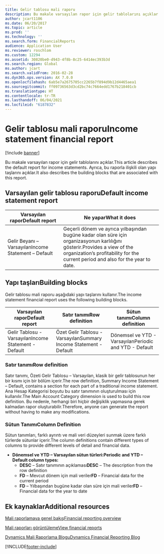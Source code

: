 ```yaml
---
title: Gelir tablosu mali raporu
description: Bu makale varsayılan rapor için gelir tablolarını açıklar. Ayrıca, bu raporla ilişkili olan yapı taşlarını açıklar.
author: jcart1106
ms.date: 06/20/2017
ms.topic: article
ms.prod: ''
ms.technology: ''
ms.search.form: FinancialReports
audience: Application User
ms.reviewer: roschlom
ms.custom: 12294
ms.assetid: 30820be0-d943-4f8b-8c25-6414ec393b3d
ms.search.region: Global
ms.author: jcart
ms.search.validFrom: 2016-02-28
ms.dyn365.ops.version: AX 7.0.0
ms.openlocfilehash: 6ab5e7a2675705cc2265b7f894d9b12d4465aea1
ms.sourcegitcommit: ff09736563d3cd2bc74c7664edd1767b218401cb
ms.translationtype: HT
ms.contentlocale: tr-TR
ms.lasthandoff: 06/04/2021
ms.locfileid: "6187832"
---
```

# <a name="income-statement-financial-report"></a><span data-ttu-id="2f0c1-104">Gelir tablosu mali raporu</span><span class="sxs-lookup"><span data-stu-id="2f0c1-104">Income statement financial report</span></span>

[!include [banner](../includes/banner.md)]

<span data-ttu-id="2f0c1-105">Bu makale varsayılan rapor için gelir tablolarını açıklar.</span><span class="sxs-lookup"><span data-stu-id="2f0c1-105">This article describes the default report for income statements.</span></span> <span data-ttu-id="2f0c1-106">Ayrıca, bu raporla ilişkili olan yapı taşlarını açıklar.</span><span class="sxs-lookup"><span data-stu-id="2f0c1-106">It also describes the building blocks that are associated with this report.</span></span> 

## <a name="default-income-statement-report"></a><span data-ttu-id="2f0c1-107">Varsayılan gelir tablosu raporu</span><span class="sxs-lookup"><span data-stu-id="2f0c1-107">Default income statement report</span></span>

| <span data-ttu-id="2f0c1-108">Varsayılan rapor</span><span class="sxs-lookup"><span data-stu-id="2f0c1-108">Default report</span></span>             | <span data-ttu-id="2f0c1-109">Ne yapar</span><span class="sxs-lookup"><span data-stu-id="2f0c1-109">What it does</span></span>                                                                                              |
|----------------------------|-----------------------------------------------------------------------------------------------------------|
| <span data-ttu-id="2f0c1-110">Gelir Beyanı – Varsayılan</span><span class="sxs-lookup"><span data-stu-id="2f0c1-110">Income Statement – Default</span></span> | <span data-ttu-id="2f0c1-111">Geçerli dönem ve ayrıca yılbaşından bugüne kadar olan süre için organizasyonun karlılığını gösterir.</span><span class="sxs-lookup"><span data-stu-id="2f0c1-111">Provides a view of the organization’s profitability for the current period and also for the year to date.</span></span> |

## <a name="building-blocks"></a><span data-ttu-id="2f0c1-112">Yapı taşları</span><span class="sxs-lookup"><span data-stu-id="2f0c1-112">Building blocks</span></span>
<span data-ttu-id="2f0c1-113">Gelir tablosu mali raporu aşağıdaki yapı taşlarını kullanır.</span><span class="sxs-lookup"><span data-stu-id="2f0c1-113">The income statement financial report uses the following building blocks.</span></span>

| <span data-ttu-id="2f0c1-114">Varsayılan rapor</span><span class="sxs-lookup"><span data-stu-id="2f0c1-114">Default report</span></span>             | <span data-ttu-id="2f0c1-115">Satır tanımı</span><span class="sxs-lookup"><span data-stu-id="2f0c1-115">Row definition</span></span>                     | <span data-ttu-id="2f0c1-116">Sütun tanımı</span><span class="sxs-lookup"><span data-stu-id="2f0c1-116">Column definition</span></span>          |
|----------------------------|------------------------------------|----------------------------|
| <span data-ttu-id="2f0c1-117">Gelir Tablosu - Varsayılan</span><span class="sxs-lookup"><span data-stu-id="2f0c1-117">Income Statement - Default</span></span> | <span data-ttu-id="2f0c1-118">Özet Gelir Tablosu - Varsayılan</span><span class="sxs-lookup"><span data-stu-id="2f0c1-118">Summary Income Statement - Default</span></span> | <span data-ttu-id="2f0c1-119">Dönemsel ve YTD - Varsayılan</span><span class="sxs-lookup"><span data-stu-id="2f0c1-119">Periodic and YTD - Default</span></span> |

### <a name="row-definition"></a><span data-ttu-id="2f0c1-120">Satır tanımı</span><span class="sxs-lookup"><span data-stu-id="2f0c1-120">Row definition</span></span>

<span data-ttu-id="2f0c1-121">Satır tanımı, Özeti Gelir Tablosu – Varsayılan, klasik bir gelir tablosunun her bir kısmı için bir bölüm içerir.</span><span class="sxs-lookup"><span data-stu-id="2f0c1-121">The row definition, Summary Income Statement – Default, contains a section for each part of a traditional income statement.</span></span> <span data-ttu-id="2f0c1-122">Ana Hesap Kategorisi boyutu bu satır tanımının oluşturulması için kullanılır.</span><span class="sxs-lookup"><span data-stu-id="2f0c1-122">The Main Account Category dimension is used to build this row definition.</span></span> <span data-ttu-id="2f0c1-123">Bu nedenle, herhangi biri hiçbir değişiklik yapmasına gerek kalmadan rapor oluşturabilir.</span><span class="sxs-lookup"><span data-stu-id="2f0c1-123">Therefore, anyone can generate the report without having to make any modifications.</span></span>

### <a name="column-definition"></a><span data-ttu-id="2f0c1-124">Sütun Tanımı</span><span class="sxs-lookup"><span data-stu-id="2f0c1-124">Column Definition</span></span>

<span data-ttu-id="2f0c1-125">Sütun tanımları, farklı ayrıntı ve mali veri düzeyleri sunmak üzere farklı türlerde sütunlar içerir.</span><span class="sxs-lookup"><span data-stu-id="2f0c1-125">The column definitions contain different types of columns to provide different levels of detail and financial data.</span></span>

-   <span data-ttu-id="2f0c1-126">**Dönemsel ve YTD – Varsayılan sütun türleri:**</span><span class="sxs-lookup"><span data-stu-id="2f0c1-126">**Periodic and YTD – Default column types:**</span></span>
    -   <span data-ttu-id="2f0c1-127">**DESC** – Satır tanımının açıklaması</span><span class="sxs-lookup"><span data-stu-id="2f0c1-127">**DESC** – The description from the row definition</span></span>
    -   <span data-ttu-id="2f0c1-128">**FD** – Mevcut dönem için mali veriler</span><span class="sxs-lookup"><span data-stu-id="2f0c1-128">**FD** – Financial data for the current period</span></span>
    -   <span data-ttu-id="2f0c1-129">**FD** – Yılbaşından bugüne kadar olan süre için mali veriler</span><span class="sxs-lookup"><span data-stu-id="2f0c1-129">**FD** – Financial data for the year to date</span></span>



## <a name="additional-resources"></a><span data-ttu-id="2f0c1-130">Ek kaynaklar</span><span class="sxs-lookup"><span data-stu-id="2f0c1-130">Additional resources</span></span>

[<span data-ttu-id="2f0c1-131">Mali raporlamaya genel bakış</span><span class="sxs-lookup"><span data-stu-id="2f0c1-131">Financial reporting overview</span></span>](financial-reporting-getting-started.md)

[<span data-ttu-id="2f0c1-132">Mali raporları görüntüleme</span><span class="sxs-lookup"><span data-stu-id="2f0c1-132">View financial reports</span></span>](view-financial-reports.md)

[<span data-ttu-id="2f0c1-133">Dynamics Mali Raporlama Blogu</span><span class="sxs-lookup"><span data-stu-id="2f0c1-133">Dynamics Financial Reporting Blog</span></span>](https://community.dynamics.com/365/financeandoperations/b/dynamics-365-finance-blog)





[!INCLUDE[footer-include](../../includes/footer-banner.md)]